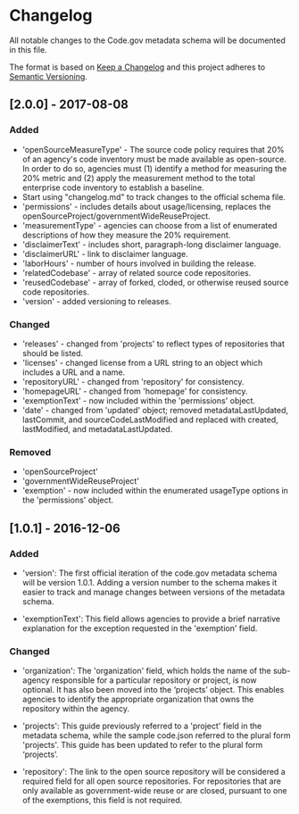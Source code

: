 # Changelog
All notable changes to the Code.gov metadata schema will be documented in this file.

The format is based on [Keep a Changelog](http://keepachangelog.com/en/1.0.0/)
and this project adheres to [Semantic Versioning](http://semver.org/spec/v2.0.0.html).



## [2.0.0] - 2017-08-08
### Added
- 'openSourceMeasureType' - The source code policy requires that 20% of an agency's code inventory must be made available as open-source. In order to do so, agencies must (1) identify a method for measuring the 20% metric and (2) apply the measurement method to the total enterprise code inventory to establish a baseline. 
- Start using "changelog.md" to track changes to the official schema file.
- 'permissions' - includes details about usage/licensing, replaces the openSourceProject/governmentWideReuseProject.
- 'measurementType' - agencies can choose from a list of enumerated descriptions of how they measure the 20% requirement.
- 'disclaimerText' - includes short, paragraph-long disclaimer language.
- 'disclaimerURL' - link to disclaimer language.
- 'laborHours' - number of hours involved in building the release.
- 'relatedCodebase'  - array of related source code repositories. 
- 'reusedCodebase'  - array of forked, cloded, or otherwise reused source code repositories. 
- 'version' - added versioning to releases.

### Changed
- 'releases' - changed from 'projects' to reflect types of repositories that should be listed.
- 'licenses' - changed license from a URL string to an object which includes a URL and a name.
 - 'repositoryURL' - changed from 'repository' for consistency. 
 - 'homepageURL' - changed from 'homepage' for consistency.
 - 'exemptionText' - now included within the 'permissions' object.
 - 'date' - changed from 'updated' object; removed metadataLastUpdated, lastCommit, and sourceCodeLastModified and replaced with created, lastModified, and metadataLastUpdated.

### Removed
- 'openSourceProject'
- 'governmentWideReuseProject' 
- 'exemption' - now included within the enumerated usageType options in the 'permissions' object.

## [1.0.1] - 2016-12-06
### Added
- 'version': The first official iteration of the code.gov metadata schema will be version 1.0.1. Adding a version number to the schema makes it easier to track and manage changes between versions of the metadata schema.

- 'exemptionText': This field allows agencies to provide a brief narrative explanation for the exception requested in the 'exemption' field.

### Changed
- 'organization': The 'organization' field, which holds the name of the sub-agency responsible for a particular repository or project, is now optional. It has also been moved into the ‘projects’ object. This enables agencies to identify the appropriate organization that owns the repository within the agency.

- 'projects': This guide previously referred to a 'project' field in the metadata schema, while the sample code.json referred to the plural form 'projects'. This guide has been updated to refer to the plural form ‘projects’.

- 'repository': The link to the open source repository will be considered a required field for all open source repositories. For repositories that are only available as government-wide reuse or are closed, pursuant to one of the exemptions, this field is not required.




